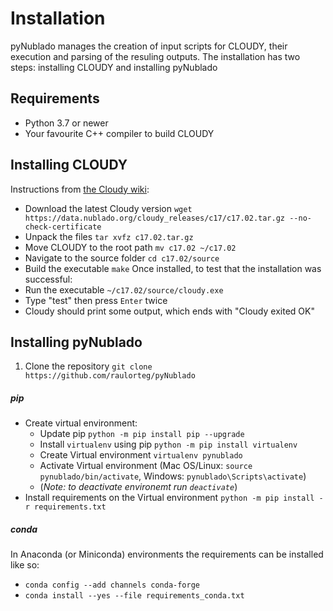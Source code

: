 # Installation
pyNublado manages the creation of input scripts for CLOUDY, their execution and parsing of the resuling outputs. The installation has two steps: installing CLOUDY and installing pyNublado

## Requirements
 * Python 3.7 or newer
 * Your favourite C++ compiler to build CLOUDY


## Installing CLOUDY
Instructions from [the Cloudy wiki](https://gitlab.nublado.org/cloudy/cloudy/-/wikis/DownloadLinks):

* Download the latest Cloudy version ```wget https://data.nublado.org/cloudy_releases/c17/c17.02.tar.gz --no-check-certificate```
* Unpack the files ```tar xvfz c17.02.tar.gz```
* Move CLOUDY to the root path ```mv c17.02 ~/c17.02```
* Navigate to the source folder ```cd c17.02/source```
* Build the executable ```make```
Once installed, to test that the installation was successful:
* Run the executable ```~/c17.02/source/cloudy.exe```
* Type "test" then press ```Enter``` twice
* Cloudy should print some output, which ends with "Cloudy exited OK"


## Installing pyNublado

1. Clone the repository ```git clone https://github.com/raulorteg/pyNublado```

##### pip
* Create virtual environment:
    * Update pip ``` python -m pip install pip --upgrade ```
    * Install ``` virtualenv ``` using pip ``` python -m pip install virtualenv ```
    * Create Virtual environment ``` virtualenv pynublado ```
    * Activate Virtual environment (Mac OS/Linux: ``` source pynublado/bin/activate ```, Windows: ``` pynublado\Scripts\activate ```)
    * (_Note: to deactivate environemt run ``` deactivate ```_)
* Install requirements on the Virtual environment ``` python -m pip install -r requirements.txt ```

##### conda
In Anaconda (or Miniconda) environments the requirements can be installed like so:
* ```conda config --add channels conda-forge```
* ```conda install --yes --file requirements_conda.txt```